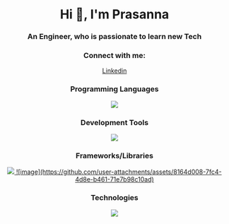 <h1 align="center">Hi 👋, I'm Prasanna</h1>
<h3 align="center">An Engineer, who is passionate to learn new Tech</h3>

<h3 align="center">Connect with me:</h3>
<p align="center">
  <a href="https://www.linkedin.com/in/prasanna2r/" >Linkedin</a>
</p>

<h3 align="center">Programming Languages</h3>
<p align="center">
  <a href="https://skillicons.dev">
    <img src="https://skillicons.dev/icons?i=python,scala,cpp,c,js&theme=light" />
  </a>
</p>

<h3 align="center">Development Tools</h3>
<p align="center">
  <a href="https://skillicons.dev">
    <img src="https://skillicons.dev/icons?i=git,github&theme=light" />
  </a>
</p>

<h3 align="center">Frameworks/Libraries</h3>
<p align="center">
  <a href="https://skillicons.dev">
    <img src="https://skillicons.dev/icons?i=fastapi,flask&theme=light" />
    ![image](https://github.com/user-attachments/assets/8164d008-7fc4-4d8e-b461-71e7b98c10ad)

  </a>
</p>

<h3 align="center">Technologies</h3>
<p align="center">
  <a href="https://skillicons.dev">
    <img src="https://skillicons.dev/icons?i=linux,aws,windows,terraform,docker&theme=light" />
  </a>
</p>
